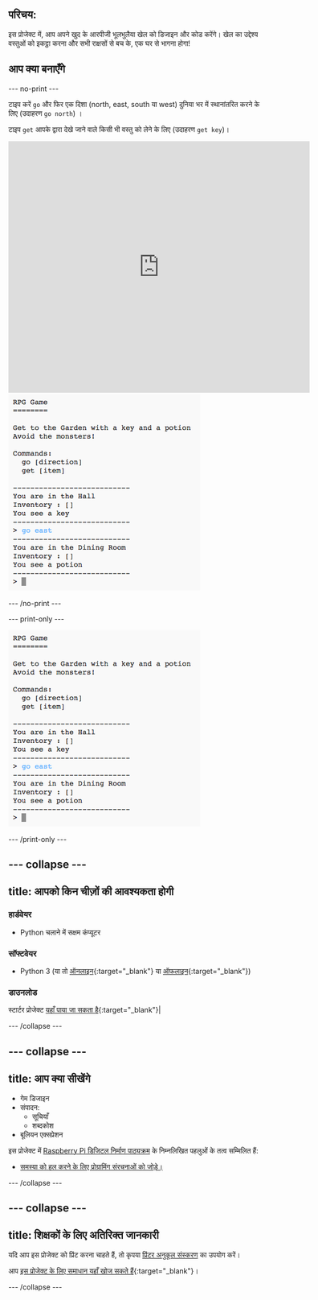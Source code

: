 ## परिचय:

इस प्रोजेक्ट में, आप अपने खुद के आरपीजी भूलभुलैया खेल को डिजाइन और कोड करेंगे। खेल का उद्देश्य वस्तुओं को इकट्ठा करना और सभी राक्षसों से बच के, एक घर से भागना होगा!

## आप क्या बनाएँगे

--- no-print ---

टाइप करें `go` और फिर एक दिशा (north, east, south या west) दुनिया भर में स्थानांतरित करने के लिए (उदाहरण `go north`) ।

टाइप `get` आपके द्वारा देखे जाने वाले किसी भी वस्तु को लेने के लिए (उदाहरण `get key`)।

<div class="trinket">
  <iframe src="https://trinket.io/embed/python/d06adeb527?outputOnly=true&start=result" width="600" height="500" frameborder="0" marginwidth="0" marginheight="0" allowfullscreen>
  </iframe>
  <img src="images/rpg-finished.png">
</div>

--- /no-print ---

--- print-only ---

![पूर्ण प्रोजेक्ट](images/rpg-finished.png)

--- /print-only ---

--- collapse ---
---
title: आपको किन चीज़ों की आवश्यकता होगी
---

### हार्डवेयर

+ Python चलाने में सक्षम कंप्यूटर

### सॉफ्टवेयर

+ Python 3 (या तो [ऑनलाइन](https://trinket.io/){:target="_blank"} या [ऑफलाइन](https://www.python.org/downloads/){:target="_blank"})

### डाउनलोड

स्टार्टर प्रोजेक्ट [यहाँ पाया जा सकता है](http://rpf.io/p/hi-IN/rpg-go){:target="_blank"}|

--- /collapse ---

--- collapse ---
---
title: आप क्या सीखेंगे
---

+ गेम डिजाइन
+ संपादन: 
    + सूचियाँ
    + शब्दकोश
+ बूलियन एक्सप्रेशन

इस प्रोजेक्ट में [Raspberry Pi डिजिटल निर्माण पाठ्यक्रम](http://rpf.io/curriculum) के निम्नलिखित पहलुओं के तत्व सम्मिलित हैं:

+ [समस्या को हल करने के लिए प्रोग्रामिंग संरचनाओं को जोड़े।](https://www.raspberrypi.org/curriculum/programming/builder)

--- /collapse ---

--- collapse ---
---
title: शिक्षकों के लिए अतिरिक्त जानकारी
---

यदि आप इस प्रोजेक्ट को प्रिंट करना चाहते हैं, तो कृपया [प्रिंटर अनुकूल संस्करण](https://projects.raspberrypi.org/hi-IN/projects/rpg/print) का उपयोग करें।

आप [इस प्रोजेक्ट के लिए समाधान यहाँ खोज सकते हैं](http://rpf.io/p/hi-IN/rpg-get){:target="_blank"}।

--- /collapse ---